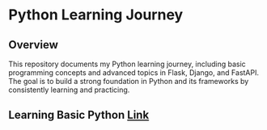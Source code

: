 # Python Learning Journey

## Overview

This repository documents my Python learning journey, including basic programming concepts and advanced topics in Flask, Django, and FastAPI. The goal is to build a strong foundation in Python and its frameworks by consistently learning and practicing.

## Learning Basic Python [Link](https://www.youtube.com/watch?v=t2_Q2BRzeEE&list=PLGjplNEQ1it8-0CmoljS5yeV-GlKSUEt0&index=1)
